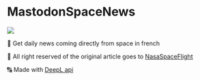# MastodonSpaceNews

<a target="_blank" href="https://masto.ai/@ActuSpace">
<img src="https://img.shields.io/mastodon/follow/109380899992082599?color=purple&domain=https%3A%2F%2Fmasto.ai%2F&logo=mastodon&logoColor=white&style=for-the-badge">
</a>



:rocket: Get daily news coming directly from space in french


:pray: All right reserved of the original article goes to [NasaSpaceFlight](https://www.nasaspaceflight.com/)

:capital_abcd: Made with [DeepL api](https://www.deepl.com/pro-api?cta=header-pro-api)
